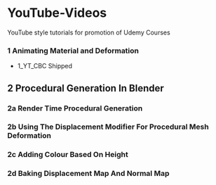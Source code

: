 # YouTube-Videos
YouTube style tutorials for promotion of Udemy Courses

### 1 Animating Material and Deformation
+ 1_YT_CBC Shipped

## 2 Procedural Generation In Blender

### 2a Render Time Procedural Generation
### 2b Using The Displacement Modifier For Procedural Mesh Deformation
### 2c Adding Colour Based On Height
### 2d Baking Displacement Map And Normal Map
